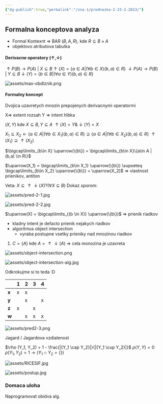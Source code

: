 ```yaml
---
{"dg-publish":true,"permalink":"/zna-1/prednaska-2-23-2-2023/"}
---
```


## Formalna konceptova analyza

- Formal Kontexnt => BAR $(B, A, R)$, kde $R \subseteq B \times A$
- objektovo atributova tabulka

#### Derivacne operatory $(\uparrow, \downarrow)$
$\uparrow P(B) \to P(A)$ |  $X \subseteq B \uparrow(X) = \{ a \in A |(\forall b \in X )(b,a) \in R \}$
$\downarrow P(A) \to P(B)$ |  $Y \subseteq B \downarrow(Y) = \{ b \in B |(\forall a \in Y )(b,a) \in R \}$

![assets/max-obdlznik.png](/img/user/ZNA1/assets/max-obdlznik.png)

#### Formalny koncept
Dvojica uzavretych mnozin prepojenych derivacnymi operatormi

X=> extent rozsah
Y => intent hlbka

$(X,Y)$ kde $X \subseteq B , Y \subseteq A$
$\uparrow(X) = Y \& \downarrow(Y) = X$

$X_1 \subseteq X_2 \leftarrow \{ a \in A |(\forall b \in X_1 )(b,a) \in R \} \supseteq \{ a \in A |(\forall b \in X_2 )(b,a) \in R \}$
$\uparrow(X_1)  \supseteq \uparrow(X_2)$

$\bigcap\limits_{b\in X} \uparrow(\{b\}) = \bigcap\limits_{b\in X}\{a\in A | (b,a) \in R\}$

$\uparrow(X_1) = \bigcap\limits_{b\in X_1} \uparrow(\{b\}) \supseteq \bigcap\limits_{b\in X_2} \uparrow(\{b\}) = \uparrow(X_2)$ => vlastnost prienikov, antiton

Veta:
$X \subseteq \uparrow \downarrow(X) ? (\forall X \subseteq B)$
Dokaz sporom:

![assets/pred-2-1.jpg](/img/user/ZNA1/assets/pred-2-1.jpg)

![assets/pred-2-2.jpg](/img/user/ZNA1/assets/pred-2-2.jpg)







$\uparrow(X) = \bigcap\limits_{(b \in X)} \uparrow(\{b\})$ => prienik riadkov
- kladny intent je defacto prienik nejakych riadkov
- algoritmus object intersection
	- vyraba postupne vsetky prieniky nad mnozinou riadkov

1. $C = \{A\}$ kde $A = \uparrow\downarrow(A)$ => cela monozina je uzavreta 

![assets/object-intersection.png](/img/user/ZNA1/assets/object-intersection.png)

![assets/object-intersection-alg.jpg](/img/user/ZNA1/assets/object-intersection-alg.jpg)

Odkrokujme si to teda :D 

|  | 1 | 2 | 3 | 4|
| ----- | ----- | ----- | ----- | ----- |
| **x** | x | x |  |  |
| **y** |  | x |  | x |
| **z** | x |  | x |  | 
| **w** |  | x | x | x |

![assets/pred2-3.png](/img/user/ZNA1/assets/pred2-3.png)

Jagard / Jagardova vzdialenost

$\rho (Y_1, Y_2) = 1 - \frac{|{Y_1 \cap Y_2}|}{|{Y_1 \cup Y_2}|}$ 
$\rho (Y, Y) = 0$ 
$\rho (Y_1, Y_2) = 1  \rightarrow (Y_1 \cap Y_2 = \{\})$ 


![assets/RICESIF.jpg](/img/user/ZNA1/assets/RICESIF.jpg)

![assets/postup.jpg](/img/user/ZNA1/assets/postup.jpg)


### Domaca uloha

Naprogramovat obidva alg. 
